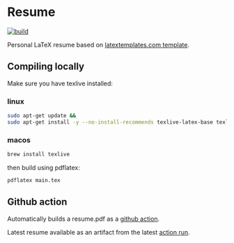 # Resume
[![build](https://github.com/mxlnk/cv/actions/workflows/main.yml/badge.svg)](https://github.com/mxlnk/cv/actions/workflows/main.yml)

Personal LaTeX resume based on [latextemplates.com template](https://www.latextemplates.com/template/developer-cv).

## Compiling locally

Make sure you have texlive installed:

### linux
```bash
sudo apt-get update &&
sudo apt-get install -y --no-install-recommends texlive-latex-base texlive-fonts-recommended texlive-fonts-extra texlive-latex-extra
```

### macos
```bash
brew install texlive
```

then build using pdflatex:

```bash
pdflatex main.tex
```

## Github action

Automatically builds a resume.pdf as a [github action](./.github/workflows/main.yml). 

Latest resume available as an artifact from the latest [action run](https://github.com/mxlnk/cv/actions/workflows/main.yml).
